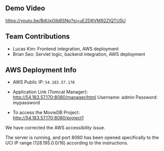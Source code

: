## Demo Video
https://youtu.be/BdUxGIbBSNo?si=uE2D6VM92ZIQTU5U

## Team Contributions
- Lucas Kim: Frontend integration, AWS deployment
- Brian Seo: Servlet logic, backend integration, AWS deployment

## AWS Deployment Info

- AWS Public IP: `54.183.57.170`
- Application Link (Tomcat Manager):  
  http://54.183.57.170:8080/manager/html
  Username: admin
  Password: mypassword
  
- To access the MovieDB Project:  
  http://54.183.57.170:8080/project1


We have corrected the AWS accessibility issue.

The server is running, and port 8080 has been opened specifically to the UCI IP range (128.195.0.0/16) according to the instructions. 




